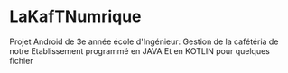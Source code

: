 # LaKafTNumrique
Projet Android de 3e année école d'Ingénieur: Gestion de la cafétéria de notre Etablissement
programmé en JAVA Et en KOTLIN pour quelques fichier
